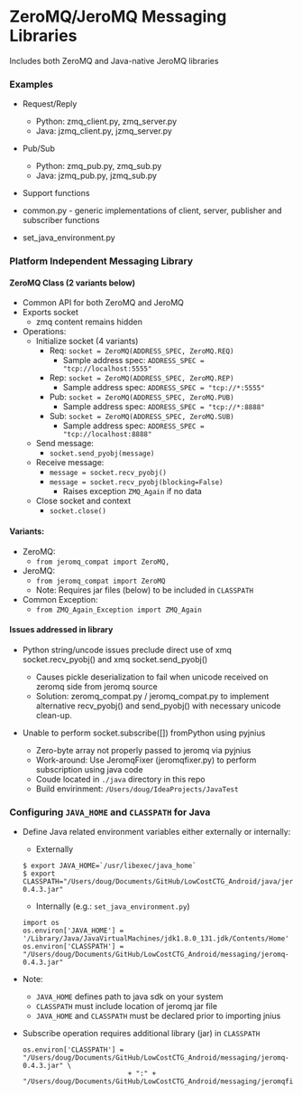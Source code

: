 # ZeroMQ/JeroMQ Messaging Libraries

Includes both ZeroMQ and Java-native JeroMQ libraries

### Examples

- Request/Reply
  - Python: zmq_client.py, zmq_server.py
  - Java:   jzmq_client.py, jzmq_server.py

- Pub/Sub
  - Python: zmq_pub.py, zmq_sub.py
  - Java:   jzmq_pub.py, jzmq_sub.py
  
 - Support functions
  - common.py - generic implementations of client, server, publisher and subscriber functions
  - set_java_environment.py
  
### Platform Independent Messaging Library


#### ZeroMQ Class (2 variants below)
- Common API for both ZeroMQ and JeroMQ
- Exports socket
  - zmq content remains hidden
- Operations:
  - Initialize socket (4 variants)
    - Req: `socket = ZeroMQ(ADDRESS_SPEC, ZeroMQ.REQ)`
      - Sample address spec: `ADDRESS_SPEC = "tcp://localhost:5555"`
    - Rep: `socket = ZeroMQ(ADDRESS_SPEC, ZeroMQ.REP)`
      - Sample address spec: `ADDRESS_SPEC = "tcp://*:5555"`
    - Pub: `socket = ZeroMQ(ADDRESS_SPEC, ZeroMQ.PUB)`
      - Sample address spec: `ADDRESS_SPEC = "tcp://*:8888"`
    - Sub: `socket = ZeroMQ(ADDRESS_SPEC, ZeroMQ.SUB)`
      - Sample address spec: `ADDRESS_SPEC = "tcp://localhost:8888"`
  - Send message:
    - `socket.send_pyobj(message)`
  - Receive message:
    - `message = socket.recv_pyobj()`
    - `message = socket.recv_pyobj(blocking=False)`
      - Raises exception `ZMQ_Again` if no data
  - Close socket and context
    - `socket.close()`

#### Variants:
- ZeroMQ:
  - `from jeromq_compat import ZeroMQ, `
- JeroMQ:
  - `from jeromq_compat import ZeroMQ`
  - Note:  Requires jar files (below) to be included in `CLASSPATH`
- Common Exception:
  - `from ZMQ_Again_Exception import ZMQ_Again`
  

#### Issues addressed in library

- Python string/uncode issues preclude direct use of xmq socket.recv_pyobj() and xmq socket.send_pyobj()
  - Causes pickle deserialization to fail when unicode received on zeromq side from jeromq source
  - Solution:  zeromq_compat.py / jeromq_compat.py to implement alternative recv_pyobj() and send_pyobj() with necessary unicode clean-up.
 
- Unable to perform socket.subscribe([]) fromPython using pyjnius
  - Zero-byte array not properly passed to jeromq via pyjnius
  - Work-around:  Use JeromqFixer (jeromqfixer.py) to perform subscription using java code
  - Coude located in `./java` directory in this repo
  - Build envirinment: `/Users/doug/IdeaProjects/JavaTest`

### Configuring `JAVA_HOME` and `CLASSPATH` for Java

- Define Java related environment variables either externally or internally:
  - Externally
  ```buildoutcfg
  $ export JAVA_HOME=`/usr/libexec/java_home`
  $ export CLASSPATH="/Users/doug/Documents/GitHub/LowCostCTG_Android/java/jeromq-0.4.3.jar"

  ```
  - Internally (e.g.: `set_java_environment.py`)
  ```buildoutcfg
  import os
  os.environ['JAVA_HOME'] = '/Library/Java/JavaVirtualMachines/jdk1.8.0_131.jdk/Contents/Home'
  os.environ['CLASSPATH'] = "/Users/doug/Documents/GitHub/LowCostCTG_Android/messaging/jeromq-0.4.3.jar"
  ```
- Note:   
    - `JAVA_HOME` defines path to java sdk on your system 
    - `CLASSPATH` must include location of jeromq jar file
    - `JAVA_HOME` and `CLASSPATH` must be declared prior to importing jnius

- Subscribe operation requires additional library (jar) in `CLASSPATH`
    ```buildoutcfg
    os.environ['CLASSPATH'] = "/Users/doug/Documents/GitHub/LowCostCTG_Android/messaging/jeromq-0.4.3.jar" \
                              + ":" + "/Users/doug/Documents/GitHub/LowCostCTG_Android/messaging/jeromqfixer.jar"
    ```